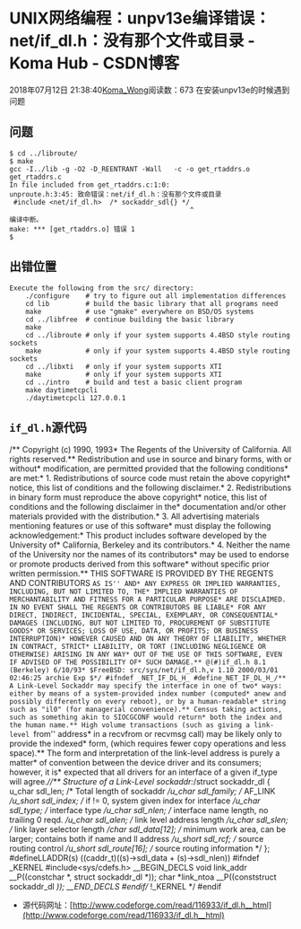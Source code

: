 # UNIX网络编程：unpv13e编译错误：net/if_dl.h：没有那个文件或目录 - Koma Hub - CSDN博客
2018年07月12日 21:38:40[Koma_Wong](https://me.csdn.net/Rong_Toa)阅读数：673
在安装unpv13e的时候遇到问题
## [](https://github.com/Rtoax/Knowledge/blob/master/unpv13e/if_dl.md#%E9%97%AE%E9%A2%98)问题
```
$ cd ../libroute/
$ make
gcc -I../lib -g -O2 -D_REENTRANT -Wall   -c -o get_rtaddrs.o get_rtaddrs.c
In file included from get_rtaddrs.c:1:0:
unproute.h:3:45: 致命错误：net/if_dl.h：没有那个文件或目录
 #include <net/if_dl.h>  /* sockaddr_sdl{} */
                                             ^
编译中断。
make: *** [get_rtaddrs.o] 错误 1
$
```
## [](https://github.com/Rtoax/Knowledge/blob/master/unpv13e/if_dl.md#%E5%87%BA%E9%94%99%E4%BD%8D%E7%BD%AE)出错位置
```
Execute the following from the src/ directory:
    ./configure    # try to figure out all implementation differences
    cd lib         # build the basic library that all programs need
    make           # use "gmake" everywhere on BSD/OS systems
    cd ../libfree  # continue building the basic library
    make
    cd ../libroute # only if your system supports 4.4BSD style routing sockets
    make           # only if your system supports 4.4BSD style routing sockets
    cd ../libxti   # only if your system supports XTI
    make           # only if your system supports XTI
    cd ../intro    # build and test a basic client program
    make daytimetcpcli
    ./daytimetcpcli 127.0.0.1
```
## [](https://github.com/Rtoax/Knowledge/blob/master/unpv13e/if_dl.md#if_dlh%E6%BA%90%E4%BB%A3%E7%A0%81)`if_dl.h`源代码
/** Copyright (c) 1990, 1993* The Regents of the University of California.  All rights reserved.** Redistribution and use in source and binary forms, with or without* modification, are permitted provided that the following conditions* are met:* 1. Redistributions of source code must retain the above copyright*    notice, this list of conditions and the following disclaimer.* 2. Redistributions in binary form must reproduce the above copyright*    notice, this list of conditions and the following disclaimer in the*    documentation and/or other materials provided with the distribution.* 3. All advertising materials mentioning features or use of this software*    must display the following acknowledgement:* This product includes software developed by the University of* California, Berkeley and its contributors.* 4. Neither the name of the University nor the names of its contributors*    may be used to endorse or promote products derived from this software*    without specific prior written permission.** THIS SOFTWARE IS PROVIDED BY THE REGENTS AND CONTRIBUTORS ``AS IS'' AND* ANY EXPRESS OR IMPLIED WARRANTIES, INCLUDING, BUT NOT LIMITED TO, THE* IMPLIED WARRANTIES OF MERCHANTABILITY AND FITNESS FOR A PARTICULAR PURPOSE* ARE DISCLAIMED.  IN NO EVENT SHALL THE REGENTS OR CONTRIBUTORS BE LIABLE* FOR ANY DIRECT, INDIRECT, INCIDENTAL, SPECIAL, EXEMPLARY, OR CONSEQUENTIAL* DAMAGES (INCLUDING, BUT NOT LIMITED TO, PROCUREMENT OF SUBSTITUTE GOODS* OR SERVICES; LOSS OF USE, DATA, OR PROFITS; OR BUSINESS INTERRUPTION)* HOWEVER CAUSED AND ON ANY THEORY OF LIABILITY, WHETHER IN CONTRACT, STRICT* LIABILITY, OR TORT (INCLUDING NEGLIGENCE OR OTHERWISE) ARISING IN ANY WAY* OUT OF THE USE OF THIS SOFTWARE, EVEN IF ADVISED OF THE POSSIBILITY OF* SUCH DAMAGE.** @(#)if_dl.h 8.1 (Berkeley) 6/10/93* $FreeBSD: src/sys/net/if_dl.h,v 1.10 2000/03/01 02:46:25 archie Exp $*/
#ifndef _NET_IF_DL_H_
#define_NET_IF_DL_H_/** A Link-Level Sockaddr may specify the interface in one of two* ways: either by means of a system-provided index number (computed* anew and possibly differently on every reboot), or by a human-readable* string such as "il0" (for managerial convenience).** Census taking actions, such as something akin to SIOCGCONF would return* both the index and the human name.** High volume transactions (such as giving a link-level ``from'' address* in a recvfrom or recvmsg call) may be likely only to provide the indexed* form, (which requires fewer copy operations and less space).** The form and interpretation  of the link-level address is purely a matter* of convention between the device driver and its consumers; however, it is* expected that all drivers for an interface of a given if_type will agree.*//** Structure of a Link-Level sockaddr:*/struct sockaddr_dl {
u_char sdl_len; /* Total length of sockaddr */u_char sdl_family; /* AF_LINK */u_short sdl_index; /* if != 0, system given index for interface */u_char sdl_type; /* interface type */u_char sdl_nlen; /* interface name length, no trailing 0 reqd. */u_char sdl_alen; /* link level address length */u_char sdl_slen; /* link layer selector length */char sdl_data[12]; /* minimum work area, can be larger;   contains both if name and ll address */u_short sdl_rcf; /* source routing control */u_short sdl_route[16]; /* source routing information */
};
#defineLLADDR(s) ((caddr_t)((s)->sdl_data + (s)->sdl_nlen))
#ifndef _KERNEL
#include<sys/cdefs.h>
__BEGIN_DECLS
void link_addr __P((constchar *, struct sockaddr_dl *));
char *link_ntoa __P((conststruct sockaddr_dl *));
__END_DECLS
#endif/* !_KERNEL */
#endif
- 源代码网址：[http://www.codeforge.com/read/116933/if_dl.h__html](http://www.codeforge.com/read/116933/if_dl.h__html)
